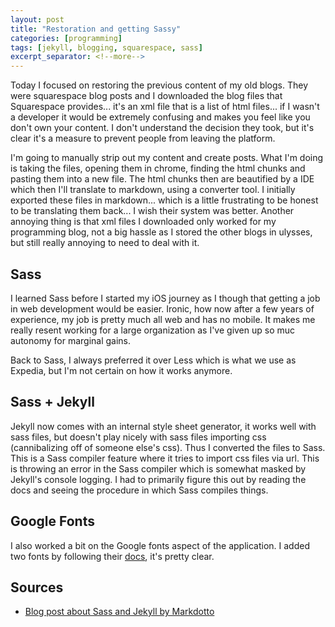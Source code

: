 ```yaml
---
layout: post
title: "Restoration and getting Sassy"
categories: [programming]
tags: [jekyll, blogging, squarespace, sass]
excerpt_separator: <!--more-->
---
```


Today I focused on restoring the previous content of my old blogs. They were squarespace blog posts and I downloaded the blog files that Squarespace provides... it's an xml file that is a list of html files... if I wasn't a developer it would be extremely confusing and makes you feel like you don't own your content. I don't understand the decision they took, but it's clear it's a measure to prevent people from leaving the platform.

<!--more-->

I'm going to manually strip out my content and create posts. What I'm doing is taking the files, opening them in chrome, finding the html chunks and pasting them into a new file. The html chunks then are beautified by a IDE which then I'll translate to markdown, using a converter tool. I initially exported these files in markdown... which is a little frustrating to be honest to be translating them back... I wish their system was better. Another annoying thing is that xml files I downloaded only worked for my programming blog, not a big hassle as I stored the other blogs in ulysses, but still really annoying to need to deal with it.

## Sass

I learned Sass before I started my iOS journey as I though that getting a job in web development would be easier. Ironic, how now after a few years of experience, my job is pretty much all web and has no mobile. It makes me really resent working for a large organization as I've given up so muc autonomy for marginal gains.

Back to Sass, I always preferred it over Less which is what we use as Expedia, but I'm not certain on how it works anymore.

## Sass + Jekyll

Jekyll now comes with an internal style sheet generator, it works well with sass files, but doesn't play nicely with sass files importing css (cannibalizing off of someone else's css). Thus I converted the files to Sass. This is a Sass compiler feature where it tries to import css files via url. This is throwing an error in the Sass compiler which is somewhat masked by Jekyll's console logging. I had to primarily figure this out by reading the docs and seeing the procedure in which Sass compiles things.

## Google Fonts

I also worked a bit on the Google fonts aspect of the application. I added two fonts by following their [docs](https://developers.google.com/fonts/docs/getting_started), it's pretty clear.


## Sources

- [Blog post about Sass and Jekyll by Markdotto](https://markdotto.com/2014/09/25/sass-and-jekyll/)